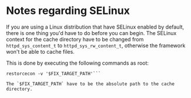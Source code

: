 # Notes regarding SELinux

If you are using a Linux distribution that have SELinux enabled by default, there is one thing you'd have to do before you can begin. The SELinux context for the cache directory have to be changed from `httpd_sys_content_t` to `httpd_sys_rw_content_t`, otherwise the framework won't be able to cache files.

This is done by executing the following commands as root:

```semanage fcontext -a -t httpd_sys_rw_content_t '$FIX_TARGET_PATH'
restorcecon -v '$FIX_TARGET_PATH'```

The `$FIX_TARGET_PATH` have to be the absolute path to the cache directory.
